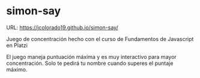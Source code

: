 # simon-say
URL: https://jcolorado19.github.io/simon-say/

Juego de concentración hecho con el curso de Fundamentos de Javascript en Platzi


El juego maneja puntuación máxima y es muy interactivo para mayor concentración.
Solo te pedirá tu nombre cuando superes el puntaje máximo.
